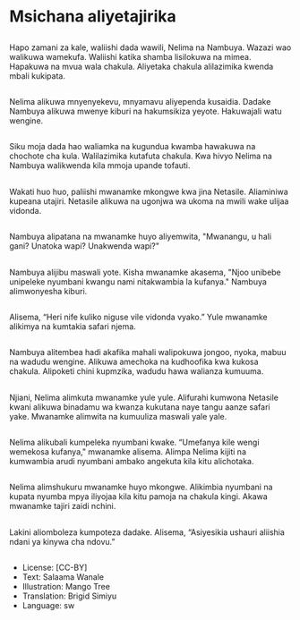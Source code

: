 # Msichana aliyetajirika

##
Hapo zamani za kale, waliishi dada wawili,
Nelima na Nambuya.
Wazazi wao walikuwa wamekufa. Waliishi
katika shamba lisilokuwa na mimea.
Hapakuwa na mvua wala chakula.
Aliyetaka chakula alilazimika kwenda mbali
kukipata.


##
Nelima alikuwa mnyenyekevu,
mnyamavu aliyependa kusaidia.
Dadake Nambuya alikuwa
mwenye kiburi na hakumsikiza
yeyote.
Hakuwajali watu wengine.


##
Siku moja dada hao waliamka
na kugundua kwamba
hawakuwa na chochote cha
kula.
Walilazimika kutafuta chakula.
Kwa hivyo Nelima na Nambuya
walikwenda kila mmoja upande
tofauti.


##
Wakati huo huo, paliishi
mwanamke mkongwe kwa jina
Netasile.
Aliaminiwa kupeana utajiri.
Netasile alikuwa na ugonjwa wa
ukoma na mwili wake ulijaa
vidonda.


##
Nambuya alipatana na
mwanamke huyo aliyemwita,
"Mwanangu, u hali gani?
Unatoka wapi?
Unakwenda wapi?"


##
Nambuya alijibu maswali yote.
Kisha mwanamke akasema,
"Njoo unibebe unipeleke
nyumbani kwangu nami
nitakwambia la kufanya."
Nambuya alimwonyesha kiburi.


##
Alisema, “Heri nife kuliko niguse
vile vidonda vyako.”
Yule mwanamke alikimya na
kumtakia safari njema.


##
Nambuya alitembea hadi
akafika mahali walipokuwa
jongoo, nyoka, mabuu na
wadudu wengine.
Alikuwa amechoka na
kudhoofika kwa kukosa chakula.
Alipoketi chini kupmzika,
wadudu hawa walianza
kumuuma.


##
Njiani, Nelima alimkuta
mwanamke yule yule.
Alifurahi kumwona Netasile
kwani alikuwa binadamu wa
kwanza kukutana naye tangu
aanze safari yake.
Mwanamke alimwita na
kumuuliza maswali yale yale.


##
Nelima alikubali kumpeleka
nyumbani kwake.
“Umefanya kile wengi
wemekosa kufanya,"
mwanamke alisema.
Alimpa Nelima kijiti na
kumwambia arudi nyumbani
ambako angekuta kila kitu
alichotaka.


##
Nelima alimshukuru mwanamke
huyo mkongwe.
Alikimbia nyumbani na kupata
nyumba mpya iliyojaa kila kitu
pamoja na chakula kingi.
Akawa mwanamke tajiri zaidi
nchini.


##
Lakini aliomboleza kumpoteza
dadake.
Alisema, “Asiyesikia ushauri
aliishia ndani ya kinywa cha
ndovu.”


##
* License: [CC-BY]
* Text: Salaama Wanale
* Illustration: Mango Tree
* Translation: Brigid Simiyu
* Language: sw
